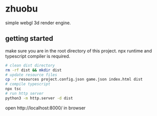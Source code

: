 # zhuobu
simple webgl 3d render engine.

## getting started

make sure you are in the root directory of this project.
npx runtime and typescript compiler is required.

```bash
# clean dist directory
rm -rf dist && mkdir dist
# update resource files
cp -r resources project.config.json game.json index.html dist
# compile typescript
npx tsc
# run http server
python3 -m http.server -d dist
```

open http://localhost:8000/ in browser



